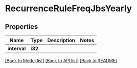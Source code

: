 # RecurrenceRuleFreqJbsYearly

## Properties

Name | Type | Description | Notes
------------ | ------------- | ------------- | -------------
**interval** | **i32** |  | 

[[Back to Model list]](../README.md#documentation-for-models) [[Back to API list]](../README.md#documentation-for-api-endpoints) [[Back to README]](../README.md)


